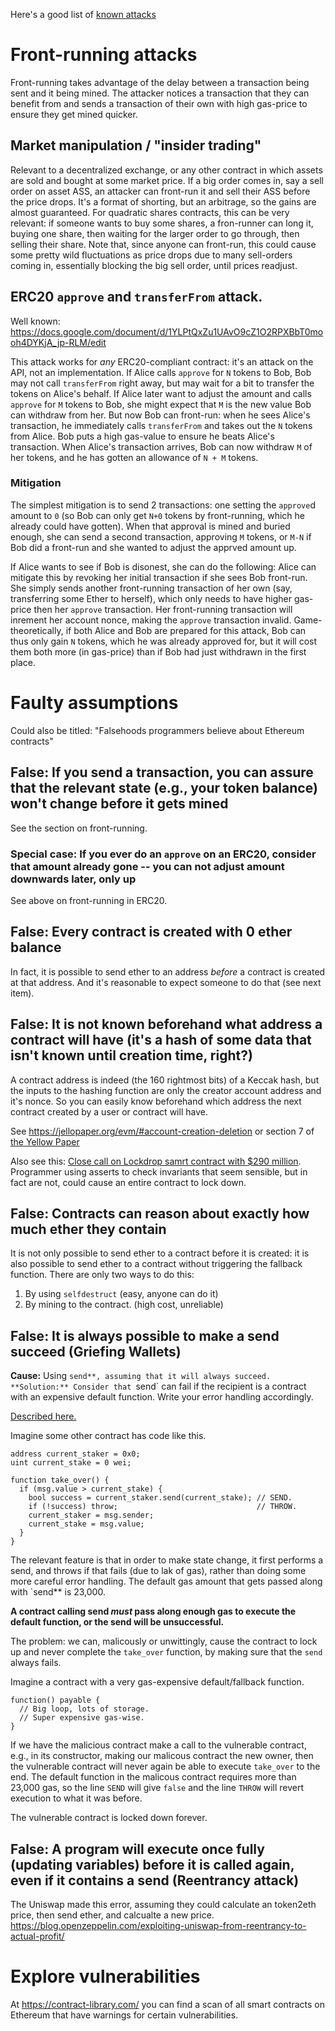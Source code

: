 Here's a good list of [known attacks](https://consensys.github.io/smart-contract-best-practices/known_attacks/)

Front-running attacks
=====================

Front-running takes advantage of the delay between a transaction being sent and it being mined.
The attacker notices a transaction that they can benefit from and sends a transaction of their own with high gas-price to ensure they get mined quicker.

## Market manipulation / "insider trading"

Relevant to a decentralized exchange, or any other contract in which assets are sold and bought at some market price.
If a big order comes in, say a sell order on asset ASS, an attacker can front-run it and sell their ASS before the price drops.
It's a format of shorting, but an arbitrage, so the gains are almost guaranteed.
For quadratic shares contracts, this can be very relevant: if someone wants to buy some shares, a fron-runner can long it, buying one share, then waiting for the larger order to go through, then selling their share.
Note that, since anyone can front-run, this could cause some pretty wild fluctuations as price drops due to many sell-orders coming in, essentially blocking the big sell order, until prices readjust.

## ERC20 `approve` and `transferFrom` attack.

Well known: https://docs.google.com/document/d/1YLPtQxZu1UAvO9cZ1O2RPXBbT0mooh4DYKjA_jp-RLM/edit

This attack works for *any* ERC20-compliant contract: it's an attack on the API, not an implementation.
If Alice calls `approve` for `N` tokens to Bob, Bob may not call `transferFrom` right away, but may wait for a bit to transfer the tokens on Alice's behalf.
If Alice later want to adjust the amount and calls `approve` for `M` tokens to Bob, she might expect that `M` is the new value Bob can withdraw from her.
But now Bob can front-run: when he sees Alice's transaction, he immediately calls `transferFrom` and takes out the `N` tokens from Alice.
Bob puts a high gas-value to ensure he beats Alice's transaction.
When Alice's transaction arrives, Bob can now withdraw `M` of her tokens, and he has gotten an allowance of `N + M` tokens.

### Mitigation

The simplest mitigation is to send 2 transactions: one setting the `approve`d amount to `0` (so Bob can only get `N+0` tokens by front-running, which he already could have gotten).
When that approval is mined and buried enough, she can send a second transaction, approving `M` tokens, or `M-N` if Bob did a front-run and she wanted to adjust the apprved amount up.

If Alice wants to see if Bob is disonest, she can do the following:
Alice can mitigate this by revoking her initial transaction if she sees Bob front-run.
She simply sends another front-running transaction of her own (say, transferring some Ether to herself), which only needs to have higher gas-price then her `approve` transaction.
Her front-running transaction will inrement her account nonce, making the `approve` transaction invalid.
Game-theoretically, if both Alice and Bob are prepared for this attack, Bob can thus only gain `N` tokens, which he was already approved for, but it will cost them both more (in gas-price) than if Bob had just withdrawn in the first place.


Faulty assumptions
==================

Could also be titled: "Falsehoods programmers believe about Ethereum contracts"

False: If you send a transaction, you can assure that the relevant state (e.g., your token balance) won't change before it gets mined
-------------------------------------------------------------------------------------------------------------------------------------

See the section on front-running.

### Special case: If you ever do an `approve` on an ERC20, consider that amount already gone -- you can not adjust amount downwards later, only up

See above on front-running in ERC20.

False: Every contract is created with 0 ether balance
-----------------------------------------------------

In fact, it is possible to send ether to an address *before* a contract is created at that address. And it's reasonable to expect someone to do that (see next item).

False: It is not known beforehand what address a contract will have (it's a hash of some data that isn't known until creation time, right?)
-------------------------------------------------------------------------------------------------------------------------------------------

A contract address is indeed (the 160 rightmost bits) of a Keccak hash, but the inputs to the hashing function are only the creator account address and it's nonce. So you can easily know beforehand which address the next contract created by a user or contract will have.

See https://jellopaper.org/evm/#account-creation-deletion or section 7 of [the Yellow Paper](https://ethereum.github.io/yellowpaper/paper.pdf)

Also see this: [Close call on Lockdrop samrt contract with $290 million](https://medium.com/@nmcl/gridlock-a-smart-contract-bug-73b8310608a9). Programmer using asserts to check invariants that seem sensible, but in fact are not, could cause an entire contract to lock down.

False: Contracts can reason about exactly how much ether they contain
---------------------------------------------------------------------

It is not only possible to send ether to a contract before it is created: it is also possible to send ether to a contract without triggering the fallback function.
There are only two ways to do this:
1. By using `selfdestruct` (easy, anyone can do it)
2. By mining to the contract. (high cost, unreliable)

False: It is always possible to make a send succeed (Griefing Wallets)
----------------------------------------------------------------------

**Cause:** Using `send**, assuming that it will always succeed.
**Solution:** Consider that `send` can fail if the recipient is a contract with an expensive default function. Write your error handling accordingly.

[Described here.](https://vessenes.com/ethereum-griefing-wallets-send-w-throw-considered-harmful/)

Imagine some other contract has code like this.

```sol
address current_staker = 0x0;
uint current_stake = 0 wei;

function take_over() {
  if (msg.value > current_stake) {
    bool success = current_staker.send(current_stake); // SEND.
    if (!success) throw;                               // THROW.
    current_staker = msg.sender;
    current_stake = msg.value;
  }
}
```

The relevant feature is that in order to make state change, it first performs a send, and throws if that fails (due to lak of gas), rather than doing some more careful error handling. The default gas amount that gets passed along with `send** is 23,000. 

**A contract calling send _must_ pass along enough gas to execute the default function, or the send will be unsuccessful.**

The problem: we can, malicously or unwittingly, cause the contract to lock up and never complete the `take_over` function, by making sure that the `send` always fails.

Imagine a contract with a very gas-expensive default/fallback function.

```sol
function() payable {
  // Big loop, lots of storage.
  // Super expensive gas-wise.
}
```

If we have the malicious contract make a call to the vulnerable contract, e.g., in its constructor, making our malicous contract the new owner, then the vulnerable contract will never again be able to execute `take_over` to the end. The default function in the malicous contract requires more than 23,000 gas, so the line `SEND` will give `false` and the line `THROW` will revert execution to what it was before.

The vulnerable contract is locked down forever.

False: A program will execute once fully (updating variables) before it is called again, even if it contains a send (Reentrancy attack)
---------------------------------------------------------------------------------------------------------------------------------------

The Uniswap made this error, assuming they could calculate an token2eth price, then send ether, and calcualte a new price.
https://blog.openzeppelin.com/exploiting-uniswap-from-reentrancy-to-actual-profit/

Explore vulnerabilities
=======================

At <https://contract-library.com/> you can find a scan of all smart contracts on Ethereum that have warnings for certain vulnerabilities.


